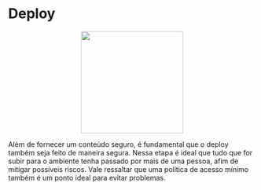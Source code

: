 # Deploy 

<p align="center">  
<img src="https://media.giphy.com/media/uBmYHPCrhEMDNYDTQE/giphy.gif" width="208"/>

</p>

Além de fornecer um conteúdo seguro, é fundamental que o deploy também seja feito de maneira segura. 
Nessa etapa é ideal que tudo que for subir para o ambiente tenha passado por mais de uma pessoa, afim de mitigar possíveis riscos. Vale ressaltar que uma política de acesso mínimo também é um ponto ideal para evitar problemas. 
